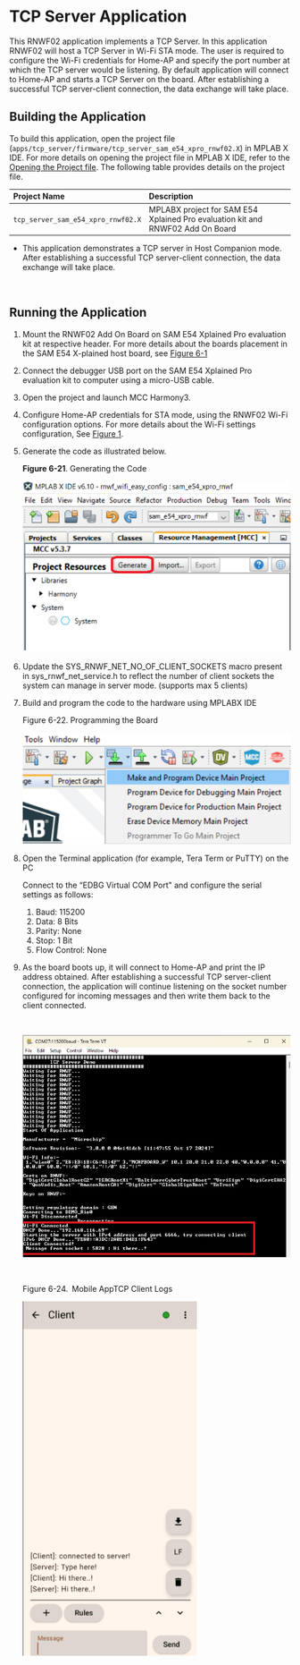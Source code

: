 #  TCP Server Application

This RNWF02 application implements a TCP Server. In this application RNWF02 will host a TCP Server in Wi-Fi STA mode. The user is required to configure the Wi-Fi credentials for Home-AP and specify the port number at which the TCP server would be listening. By default application will connect to Home-AP and starts a TCP Server on the board. After establishing a successful TCP server-client connection, the data exchange will take place.

## Building the Application

To build this application, open the project file \(`apps/tcp_server/firmware/tcp_server_sam_e54_xpro_rnwf02.X`\) in MPLAB X IDE. For more details on opening the project file in MPLAB X IDE, refer to the [Opening the Project file](../wifi_easy_config/docs/GUID-671CCA8C-64AE-4EA1-B144-D46A6FEE76FF.md). The following table provides details on the project file.

|Project Name|Description|
|:-----------|:----------|
|`tcp_server_sam_e54_xpro_rnwf02.X`|    MPLABX project for SAM E54 Xplained Pro evaluation kit and RNWF02 Add On Board
-   This application demonstrates a TCP server in Host Companion mode. After establishing a successful TCP server-client connection, the data exchange will take place.

<br />

## Running the Application

1.  Mount the RNWF02 Add On Board on SAM E54 Xplained Pro evaluation kit at respective header. For more details about the boards placement in the SAM E54 X-plained host board, see [Figure 6-1](../wifi_easy_config/docs/GUID-7BA99DE1-89EB-4DD7-973B-974B175D657A.md#FIG_B4M_3WX_PZB)
2.  Connect the debugger USB port on the SAM E54 Xplained Pro evaluation kit to computer using a micro-USB cable.
3.  Open the project and launch MCC Harmony3.
4.  Configure Home-AP credentials for STA mode, using the RNWF02 Wi-Fi configuration options. For more details about the Wi-Fi settings configuration, See [Figure  1](../wifi_easy_config/docs/GUID-CE9CEDFD-5FD4-4BC4-AB96-17647C430816.md#GUID-98F61951-56D2-4B91-B509-2A796802408B).
5.  Generate the code as illustrated below.

    **Figure 6-21**. Generating the Code

    ![](docs/images/GUID-EDD3733E-E395-4AB6-BD2F-046D2C8D165A-low.png)
6. Update the SYS_RNWF_NET_NO_OF_CLIENT_SOCKETS macro present in sys_rnwf_net_service.h to reflect the number of client sockets the system can manage in server mode. (supports max 5 clients)

7.  Build and program the code to the hardware using MPLABX IDE

    Figure 6-22. Programming the Board

    ![](docs/images/GUID-7B288BCE-2B86-4B4E-A43A-7E862137384C-low.png)

8.  Open the Terminal application \(for example, Tera Term or PuTTY\) on the PC

    Connect to the “EDBG Virtual COM Port" and configure the serial settings as follows:

    1.  Baud: 115200
    2.  Data: 8 Bits
    3.  Parity: None
    4.  Stop: 1 Bit
    5.  Flow Control: None
9.  As the board boots up, it will connect to Home-AP and print the IP address obtained. After establishing a successful TCP server-client connection, the application will continue listening on the socket number configured for incoming messages and then write them back to the client connected.

    <br />

    ![TCP Server - Serial Logs](docs/images/GUID-2FB90060-A0BD-41BC-82BD-F47BA8E1FA6F-low.png)

    <br />

    Figure 6-24. Mobile AppTCP Client Logs

    ![](docs/images/GUID-BEEACC8D-ED78-473F-87F2-F05D1EC06293-low.png)

